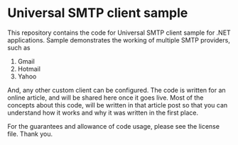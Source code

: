 # Universal SMTP client sample

This repository contains the code for Universal SMTP client sample for .NET applications. Sample demonstrates the working of multiple SMTP providers, such as 

1. Gmail
2. Hotmail
3. Yahoo

And, any other custom client can be configured. The code is written for an online article, and will be shared here once it goes live. Most of the concepts about this code, will be written in that article post so that you can understand how it works and why it was written in the first place.

For the guarantees and allowance of code usage, please see the license file. Thank you. 
